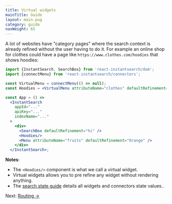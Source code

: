 ```yaml
---
title: Virtual widgets
mainTitle: Guide
layout: main.pug
category: guide
navWeight: 65
---
```


A lot of websites have "category pages" where the search context is already refined without the user having
to do it. For example an online shop for clothes could have a page like `https://www.clothes.com/hoodies`
that shows hoodies:

```jsx
import {InstantSearch, SearchBox} from 'react-instantsearch/dom';
import {connectMenu} from 'react-instantsearch/connectors';

const VirtualMenu = connectMenu(() => null);
const Hoodies = <VirtualMenu attributeName="clothes" defaultRefinement="hoodies"/>;

const App = () =>
  <InstantSearch
    appId="..."
    apiKey="..."
    indexName="..."
  >
    <div>
      <SearchBox defaultRefinement="hi" />
      <Hoodies/>
      <Menu attributeName="fruits" defaultRefinement="Orange" />
    </div>
  </InstantSearch>;
```

**Notes**:
* The `<Hoodies/>` component is what we call a virtual widget.
* Virtual widgets allows you to pre refine any widget without rendering anything.
* The [search state guide](/guide/Search%20state.html) details all widgets and connectors state values..

<div class="guide-nav">
Next: <a href="/guide/Routing.html">Routing →</a>
</div>
